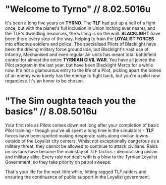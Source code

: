 # "Welcome to Tyrno" // 8.02.5016u

It's been a long five years on **TYRNO**. The **TLF** had put up a hell of a fight once, but with the planet's full inclusion in Union inching ever nearer, and the TLF's dwindling resources, the writing is on the wall. **BLACKLIGHT** have been there every step of the way, helping to train the **LOYALIST FORCES** into effective soldiers and police. The specialised Pilots of Blacklight have been the driving military force groundside, but Blacklight's vast use of Infantry, Mechanised and even regular Air units has meant total battlefield control for almost the entire **TYRNIAN CIVIL WAR**. You have all joined the Pilot program in the last year, but have been Blacklight Mercs for a while now. It's not a glamourous entry to the life of a Pilot, picking apart the bones of an enemy who barely has the energy to fight back, but you're a pilot now regardless. It's an honor to be chosen.

# "The Sim oughta teach you the basics" // 8.08.5016u

Your first role as Pilots comes down not long after your completion of basic Pilot training - though you've all spent a long time in the simulators - **TLF** forces have been spotted making desperate raids along civilian towns outside of the Loyalist city centers. Whilst not exceptionally dangerous as a military threat, they cannot be allowed to continue to attack civilians. Raids on civlians have become the mainstay of TLF tactics - demoralising civlian and military alike. Every raid not dealt with is a blow to the Tyrnian Loyalist Government, so they take priority on patrol sweeps. 

That's your life for the next little while, hitting ragged TLF raiders and ensuring the continuance of public support in the Loyalist government.
